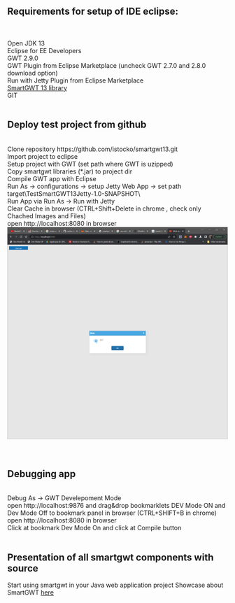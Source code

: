 <h2>Requirements for setup of IDE eclipse:</h2>
<br>
<br>
Open JDK 13
<br>
Eclipse for EE Developers
<br>
GWT 2.9.0
<br>
GWT Plugin from Eclipse Marketplace (uncheck GWT 2.7.0 and 2.8.0 download option)
<br>
Run with Jetty Plugin from Eclipse Marketplace
<br>
<a href="https://www.smartclient.com/product/download-bounce.jsp?product=smartgwt&license=lgpl&version=13.0p&nightly=true" download>SmartGWT 13 library</a>
<br>
GIT
<br>
<br>
<h2>Deploy test project from github</h2>
<br>
Clone repository https://github.com/istocko/smartgwt13.git
<br>
Import project to eclipse
<br>
Setup project with  GWT (set path where GWT is uzipped)
<br>
Copy smartgwt libraries (*.jar) to project dir
<br>
Compile GWT app with Eclipse
<br>
Run As -> configurations -> setup Jetty Web App -> set path target\TestSmartGWT13Jetty-1.0-SNAPSHOT\ 
<br>
Run App via Run As -> Run with Jetty
<br>
Clear Cache in browser (CTRL+Shift+Delete in chrome , check only Chached Images and Files)
<br>
open http://localhost:8080 in browser
<br>
<img src ="screenshots/test1.png">
<br>
<br>
<br>
<h2>Debugging app</h2>
<br>
Debug As -> GWT Develepoment Mode
<br>
open http://localhost:9876 and drag&drop bookmarklets DEV Mode ON and Dev Mode Off to bookmark panel in browser (CTRL+SHIFT+B in chrome)
<br>
open http://localhost:8080 in browser
<br>
Click at bookmark Dev Mode On and click at Compile button
<br>
<br>
<h2>Presentation of all smartgwt components with source</h2>
Start using smartgwt in your Java web application project 
Showcase about SmartGWT <a href="https://www.smartclient.com/smartgwt/showcase/">here</a>
<br>

